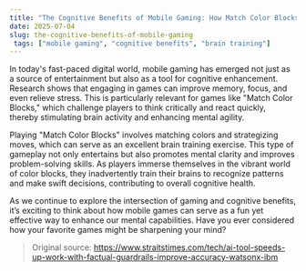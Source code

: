 ```yaml
---
title: "The Cognitive Benefits of Mobile Gaming: How Match Color Blocks Enhances Your Mind"
date: 2025-07-04
slug: the-cognitive-benefits-of-mobile-gaming
 tags: ["mobile gaming", "cognitive benefits", "brain training"]
---
```


In today's fast-paced digital world, mobile gaming has emerged not just as a source of entertainment but also as a tool for cognitive enhancement. Research shows that engaging in games can improve memory, focus, and even relieve stress. This is particularly relevant for games like "Match Color Blocks," which challenge players to think critically and react quickly, thereby stimulating brain activity and enhancing mental agility.

Playing "Match Color Blocks" involves matching colors and strategizing moves, which can serve as an excellent brain training exercise. This type of gameplay not only entertains but also promotes mental clarity and improves problem-solving skills. As players immerse themselves in the vibrant world of color blocks, they inadvertently train their brains to recognize patterns and make swift decisions, contributing to overall cognitive health.

As we continue to explore the intersection of gaming and cognitive benefits, it’s exciting to think about how mobile games can serve as a fun yet effective way to enhance our mental capabilities. Have you ever considered how your favorite games might be sharpening your mind?
> Original source: https://www.straitstimes.com/tech/ai-tool-speeds-up-work-with-factual-guardrails-improve-accuracy-watsonx-ibm
